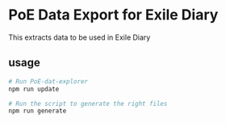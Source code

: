 # PoE Data Export for Exile Diary

This extracts data to be used in Exile Diary


## usage

```bash
# Run PoE-dat-explorer 
npm run update

# Run the script to generate the right files
npm run generate
```